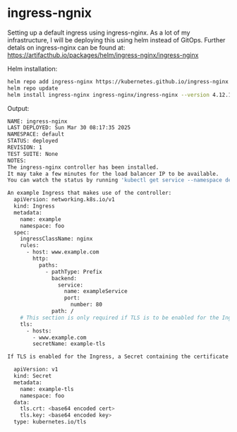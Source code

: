# ingress-ngnix
Setting up a default ingress using ingress-nginx.  As a lot of my infrastructure, I will be deploying this using helm instead of GitOps.
Further detals on ingress-nginx can be found at:  https://artifacthub.io/packages/helm/ingress-nginx/ingress-nginx


Helm installation:

```bash
helm repo add ingress-nginx https://kubernetes.github.io/ingress-nginx
helm repo update
helm install ingress-nginx ingress-nginx/ingress-nginx --version 4.12.1
```

Output:

```bash
NAME: ingress-nginx
LAST DEPLOYED: Sun Mar 30 08:17:35 2025
NAMESPACE: default
STATUS: deployed
REVISION: 1
TEST SUITE: None
NOTES:
The ingress-nginx controller has been installed.
It may take a few minutes for the load balancer IP to be available.
You can watch the status by running 'kubectl get service --namespace default ingress-nginx-controller --output wide --watch'

An example Ingress that makes use of the controller:
  apiVersion: networking.k8s.io/v1
  kind: Ingress
  metadata:
    name: example
    namespace: foo
  spec:
    ingressClassName: nginx
    rules:
      - host: www.example.com
        http:
          paths:
            - pathType: Prefix
              backend:
                service:
                  name: exampleService
                  port:
                    number: 80
              path: /
    # This section is only required if TLS is to be enabled for the Ingress
    tls:
      - hosts:
        - www.example.com
        secretName: example-tls

If TLS is enabled for the Ingress, a Secret containing the certificate and key must also be provided:

  apiVersion: v1
  kind: Secret
  metadata:
    name: example-tls
    namespace: foo
  data:
    tls.crt: <base64 encoded cert>
    tls.key: <base64 encoded key>
  type: kubernetes.io/tls
```